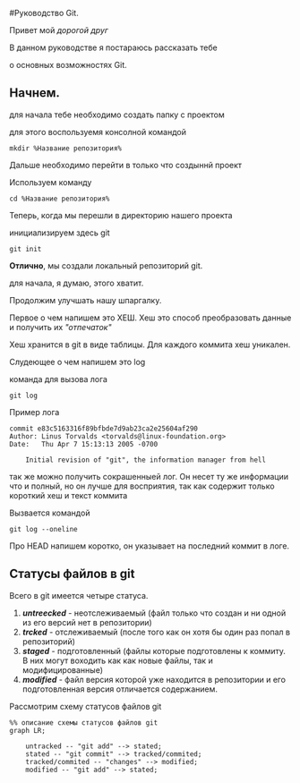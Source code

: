 #Руководство Git.

Привет мой _дорогой друг_

В данном руководстве я постараюсь рассказать тебе

о основных возможностях Git.

## Начнем.

для начала тебе необходимо создать папку с проектом

для этого воспользуемя консолной командой 

```
mkdir %Название репозитория%
```

Дальше необходимо перейти в только что создыннй проект

Используем команду 

```
cd %Название репозитория%
```

Теперь, когда мы перешли в директорию нашего проекта 

инициализируем здесь git

```
git init
```

**Отлично**, мы создали локальный репозиторий git.

для начала, я думаю, этого хватит.

Продолжим улучшать нашу шпаргалку.

Первое о чем напишем это ХЕШ.
 Хеш это способ преобразовать данные и получить их *"отпечаток"*
 
 Хеш хранится в git в виде таблицы. Для каждого коммита хеш уникален.
 
Слудеющее о чем напишем это log

команда для вызова лога 

``` 
git log
```

Пример лога

```
commit e83c5163316f89bfbde7d9ab23ca2e25604af290
Author: Linus Torvalds <torvalds@linux-foundation.org>
Date:   Thu Apr 7 15:13:13 2005 -0700

    Initial revision of "git", the information manager from hell
```

так же можно получить сокрашенныей лог. Он несет ту же информации что и полный,
 но он лучше для восприятия, так как содержит только короткий хеш и текст коммита
 
Вызвается командой

``` 
git log --oneline
```

Про HEAD напишем коротко, он указывает на последний коммит в логе.

## Статусы файлов в git

Всего в git имеется четыре статуса.

1. ___untreecked___ - неотслеживаемый (файл только что создан и ни одной
 из его версий нет в репозитории)
2. ___trcked___ - отслеживаемый (после того как он хотя бы один раз попал в репозиторий)
3. ___staged___ - подготовленный (файлы которые подготовлены к коммиту. В них могут воходить как
 как новые файлы, так и модифицированные)
4. ___modified___ - файл версия которой уже находится в репозитории и его подготовленная
 версия отличается содержанием.

Рассмотрим схему статусов файлов git

```mermaid
%% описание схемы статусов файлов git
graph LR;
	
	untracked -- "git add" --> stated;
	stated -- "git commit" --> tracked/commited;
	tracked/commited -- "changes" --> modified;
	modified -- "git add" --> stated;


```

 